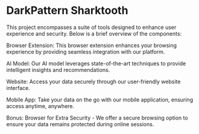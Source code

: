 # DarkPattern Sharktooth

This project encompasses a suite of tools designed to enhance user experience and security. Below is a brief overview of the components:

Browser Extension: This browser extension enhances your browsing experience by providing seamless integration with our platform.

AI Model: Our AI model leverages state-of-the-art techniques to provide intelligent insights and recommendations.

Website: Access your data securely through our user-friendly website interface.

Mobile App: Take your data on the go with our mobile application, ensuring access anytime, anywhere.

Bonus: Browser for Extra Security - We offer a secure browsing option to ensure your data remains protected during online sessions.


